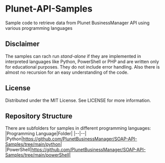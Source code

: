 # Plunet-API-Samples
Sample code to retrieve data from Plunet BusinessManager API using various programming languages

## Disclaimer
The samples can rach run *stand-alone* if they are implemented in interpreted languages like Python, PowerShell or PHP and are written only for educational purposes. They do not include error handling. Also there is almost no recursion for an easy understanding of the code.

## License
Distributed under the MIT License. See LICENSE for more information.

## Repository Structure
There are subfolders for samples in different programming languages:
|Programming Language|Folder|
|--|--|
|Python|https://github.com/PlunetBusinessManager/SOAP-API-Samples/tree/main/python|
|PowerShell|https://github.com/PlunetBusinessManager/SOAP-API-Samples/tree/main/powerShell|
